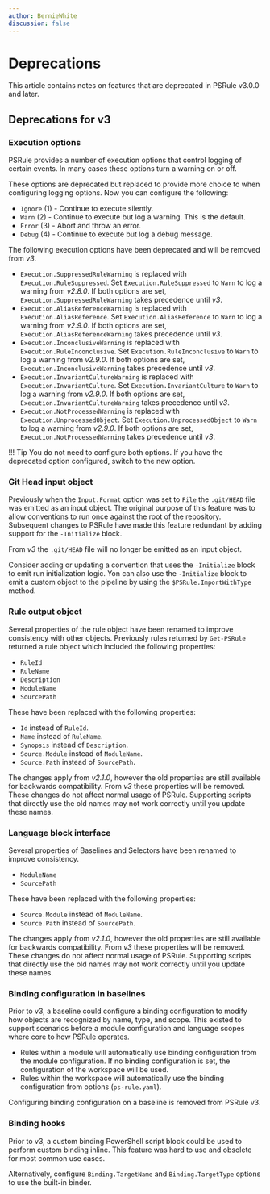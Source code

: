 ```yaml
---
author: BernieWhite
discussion: false
---
```


# Deprecations

This article contains notes on features that are deprecated in PSRule v3.0.0 and later.

## Deprecations for v3

### Execution options

PSRule provides a number of execution options that control logging of certain events.
In many cases these options turn a warning on or off.

These options are deprecated but replaced to provide more choice to when configuring logging options.
Now you can configure the following:

- `Ignore` (1) - Continue to execute silently.
- `Warn` (2) - Continue to execute but log a warning.
  This is the default.
- `Error` (3) - Abort and throw an error.
- `Debug` (4) - Continue to execute but log a debug message.

The following execution options have been deprecated and will be removed from _v3_.

- `Execution.SuppressedRuleWarning` is replaced with `Execution.RuleSuppressed`.
  Set `Execution.RuleSuppressed` to `Warn` to log a warning from _v2.8.0_.
  If both options are set, `Execution.SuppressedRuleWarning` takes precedence until _v3_.
- `Execution.AliasReferenceWarning` is replaced with `Execution.AliasReference`.
  Set `Execution.AliasReference` to `Warn` to log a warning from _v2.9.0_.
  If both options are set, `Execution.AliasReferenceWarning` takes precedence until _v3_.
- `Execution.InconclusiveWarning` is replaced with `Execution.RuleInconclusive`.
  Set `Execution.RuleInconclusive` to `Warn` to log a warning from _v2.9.0_.
  If both options are set, `Execution.InconclusiveWarning` takes precedence until _v3_.
- `Execution.InvariantCultureWarning` is replaced with `Execution.InvariantCulture`.
  Set `Execution.InvariantCulture` to `Warn` to log a warning from _v2.9.0_.
  If both options are set, `Execution.InvariantCultureWarning` takes precedence until _v3_.
- `Execution.NotProcessedWarning` is replaced with `Execution.UnprocessedObject`.
  Set `Execution.UnprocessedObject` to `Warn` to log a warning from _v2.9.0_.
  If both options are set, `Execution.NotProcessedWarning` takes precedence until _v3_.

!!! Tip
    You do not need to configure both options.
    If you have the deprecated option configured, switch to the new option.

### Git Head input object

Previously when the `Input.Format` option was set to `File` the `.git/HEAD` file was emitted as an input object.
The original purpose of this feature was to allow conventions to run once against the root of the repository.
Subsequent changes to PSRule have made this feature redundant by adding support for the `-Initialize` block.

From _v3_ the `.git/HEAD` file will no longer be emitted as an input object.

Consider adding or updating a convention that uses the `-Initialize` block to emit run initialization logic.
Yon can also use the `-Initialize` block to emit a custom object to the pipeline by using the `$PSRule.ImportWithType` method.

### Rule output object

Several properties of the rule object have been renamed to improve consistency with other objects.
Previously rules returned by `Get-PSRule` returned a rule object which included the following properties:

- `RuleId`
- `RuleName`
- `Description`
- `ModuleName`
- `SourcePath`

These have been replaced with the following properties:

- `Id` instead of `RuleId`.
- `Name` instead of `RuleName`.
- `Synopsis` instead of `Description`.
- `Source.Module` instead of `ModuleName`.
- `Source.Path` instead of `SourcePath`.

The changes apply from _v2.1.0_, however the old properties are still available for backwards compatibility.
From _v3_ these properties will be removed.
These changes do not affect normal usage of PSRule.
Supporting scripts that directly use the old names may not work correctly until you update these names.

### Language block interface

Several properties of Baselines and Selectors have been renamed to improve consistency.

- `ModuleName`
- `SourcePath`

These have been replaced with the following properties:

- `Source.Module` instead of `ModuleName`.
- `Source.Path` instead of `SourcePath`.

The changes apply from _v2.1.0_, however the old properties are still available for backwards compatibility.
From _v3_ these properties will be removed.
These changes do not affect normal usage of PSRule.
Supporting scripts that directly use the old names may not work correctly until you update these names.

### Binding configuration in baselines

Prior to v3, a baseline could configure a binding configuration to modify how objects are recognized by name, type, and scope.
This existed to support scenarios before a module configuration and language scopes where core to how PSRule operates.

- Rules within a module will automatically use binding configuration from the module configuration.
  If no binding configuration is set, the configuration of the workspace will be used.
- Rules within the workspace will automatically use the binding configuration from options (`ps-rule.yaml`).

Configuring binding configuration on a baseline is removed from PSRule v3.

### Binding hooks

Prior to v3, a custom binding PowerShell script block could be used to perform custom binding inline.
This feature was hard to use and obsolete for most common use cases.

Alternatively, configure `Binding.TargetName` and `Binding.TargetType` options to use the built-in binder.
